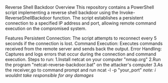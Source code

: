 Reverse Shell Backdoor
Overview
This repository contains a PowerShell script implementing a reverse shell backdoor using the Invoke-ReverseShellBackdoor function. The script establishes a persistent connection to a specified IP address and port, allowing remote command execution on the compromised system.

Features
Persistent Connection: The script attempts to reconnect every 5 seconds if the connection is lost.
Command Execution: Executes commands received from the remote server and sends back the output.
Error Handling: Captures and logs errors that occur during the connection and command execution.
Steps to run:
1.Install netcat on your computer "nmap.org"
2.Run the program "netcat-reverse-backdoor.bat" on the attacker's computer
3.As the receiver,go to command prompt and run ncat -l -p "your_port"
*note: i wouldnt take responsible for any damages*
